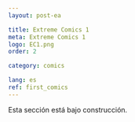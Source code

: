 ```yaml
---
layout: post-ea

title: Extreme Comics 1
meta: Extreme Comics 1
logo: EC1.png
order: 2

category: comics

lang: es
ref: first_comics
---
```


Esta sección está bajo construcción.
